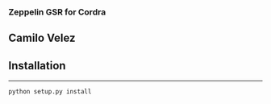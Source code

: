 ### Zeppelin GSR for Cordra

## Camilo Velez

## Installation
---
```
python setup.py install
```


